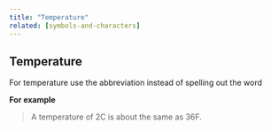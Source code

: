 ```yaml
---
title: "Temperature"
related: [symbols-and-characters]
---
```


## Temperature

For temperature use the abbreviation instead of spelling out the word

**For example**

> A temperature of 2C is about the same as 36F.
